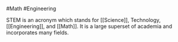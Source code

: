 #Math #Engineering 

STEM is an acronym which stands for [[Science]], Technology, [[Engineering]], and [[Math]]. It is a large superset of academia and incorporates many fields. 